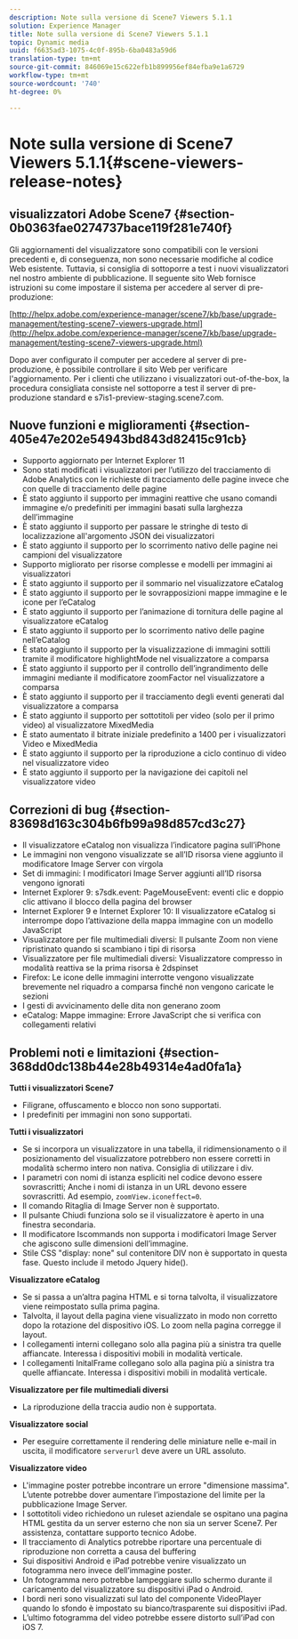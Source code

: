 ```yaml
---
description: Note sulla versione di Scene7 Viewers 5.1.1
solution: Experience Manager
title: Note sulla versione di Scene7 Viewers 5.1.1
topic: Dynamic media
uuid: f6635ad3-1075-4c0f-895b-6ba0483a59d6
translation-type: tm+mt
source-git-commit: 846069e15c622efb1b899956ef84efba9e1a6729
workflow-type: tm+mt
source-wordcount: '740'
ht-degree: 0%

---
```



# Note sulla versione di Scene7 Viewers 5.1.1{#scene-viewers-release-notes}

##  visualizzatori Adobe Scene7 {#section-0b0363fae0274737bace119f281e740f}

Gli aggiornamenti del visualizzatore sono compatibili con le versioni precedenti e, di conseguenza, non sono necessarie modifiche al codice Web esistente. Tuttavia, si consiglia di sottoporre a test i nuovi visualizzatori nel nostro ambiente di pubblicazione. Il seguente sito Web fornisce istruzioni su come impostare il sistema per accedere al server di pre-produzione:

[http://helpx.adobe.com/experience-manager/scene7/kb/base/upgrade-management/testing-scene7-viewers-upgrade.html](http://helpx.adobe.com/experience-manager/scene7/kb/base/upgrade-management/testing-scene7-viewers-upgrade.html)

Dopo aver configurato il computer per accedere al server di pre-produzione, è possibile controllare il sito Web per verificare l&#39;aggiornamento. Per i clienti che utilizzano i visualizzatori out-of-the-box, la procedura consigliata consiste nel sottoporre a test il server di pre-produzione standard e s7is1-preview-staging.scene7.com.

## Nuove funzioni e miglioramenti {#section-405e47e202e54943bd843d82415c91cb}

* Supporto aggiornato per Internet Explorer 11
* Sono stati modificati i visualizzatori per l’utilizzo del tracciamento di  Adobe Analytics con le richieste di tracciamento delle pagine invece che con quelle di tracciamento delle pagine
* È stato aggiunto il supporto per immagini reattive che usano comandi immagine e/o predefiniti per immagini basati sulla larghezza dell’immagine
* È stato aggiunto il supporto per passare le stringhe di testo di localizzazione all&#39;argomento JSON dei visualizzatori
* È stato aggiunto il supporto per lo scorrimento nativo delle pagine nei campioni del visualizzatore
* Supporto migliorato per risorse complesse e modelli per immagini ai visualizzatori
* È stato aggiunto il supporto per il sommario nel visualizzatore eCatalog
* È stato aggiunto il supporto per le sovrapposizioni mappe immagine e le icone per l’eCatalog
* È stato aggiunto il supporto per l’animazione di tornitura delle pagine al visualizzatore eCatalog
* È stato aggiunto il supporto per lo scorrimento nativo delle pagine nell’eCatalog
* È stato aggiunto il supporto per la visualizzazione di immagini sottili tramite il modificatore highlightMode nel visualizzatore a comparsa
* È stato aggiunto il supporto per il controllo dell’ingrandimento delle immagini mediante il modificatore zoomFactor nel visualizzatore a comparsa
* È stato aggiunto il supporto per il tracciamento degli eventi generati dal visualizzatore a comparsa
* È stato aggiunto il supporto per sottotitoli per video (solo per il primo video) al visualizzatore MixedMedia
* È stato aumentato il bitrate iniziale predefinito a 1400 per i visualizzatori Video e MixedMedia
* È stato aggiunto il supporto per la riproduzione a ciclo continuo di video nel visualizzatore video
* È stato aggiunto il supporto per la navigazione dei capitoli nel visualizzatore video

## Correzioni di bug {#section-83698d163c304b6fb99a98d857cd3c27}

* Il visualizzatore eCatalog non visualizza l’indicatore pagina sull’iPhone
* Le immagini non vengono visualizzate se all’ID risorsa viene aggiunto il modificatore Image Server con virgola
* Set di immagini: I modificatori Image Server aggiunti all’ID risorsa vengono ignorati
* Internet Explorer 9: s7sdk.event: PageMouseEvent: eventi clic e doppio clic attivano il blocco della pagina del browser
* Internet Explorer 9 e Internet Explorer 10: Il visualizzatore eCatalog si interrompe dopo l’attivazione della mappa immagine con un modello JavaScript
* Visualizzatore per file multimediali diversi: Il pulsante Zoom non viene ripristinato quando si scambiano i tipi di risorsa
* Visualizzatore per file multimediali diversi: Visualizzatore compresso in modalità reattiva se la prima risorsa è 2dspinset
* Firefox: Le icone delle immagini interrotte vengono visualizzate brevemente nel riquadro a comparsa finché non vengono caricate le sezioni
* I gesti di avvicinamento delle dita non generano zoom
* eCatalog: Mappe immagine: Errore JavaScript che si verifica con collegamenti relativi

## Problemi noti e limitazioni {#section-368dd0dc138b44e28b49314e4ad0fa1a}

**Tutti i visualizzatori Scene7**

* Filigrane, offuscamento e blocco non sono supportati.
* I predefiniti per immagini non sono supportati.

**Tutti i visualizzatori**

* Se si incorpora un visualizzatore in una tabella, il ridimensionamento o il posizionamento del visualizzatore potrebbero non essere corretti in modalità schermo intero non nativa. Consiglia di utilizzare i div.
* I parametri con nomi di istanza espliciti nel codice devono essere sovrascritti; Anche i nomi di istanza in un URL devono essere sovrascritti. Ad esempio, `zoomView.iconeffect=0`.
* Il comando Ritaglia di Image Server non è supportato.
* Il pulsante Chiudi funziona solo se il visualizzatore è aperto in una finestra secondaria.
* Il modificatore Iscommands non supporta i modificatori Image Server che agiscono sulle dimensioni dell’immagine.
* Stile CSS &quot;display: none&quot; sul contenitore DIV non è supportato in questa fase. Questo include il metodo Jquery hide().

**Visualizzatore eCatalog**

* Se si passa a un’altra pagina HTML e si torna talvolta, il visualizzatore viene reimpostato sulla prima pagina.
* Talvolta, il layout della pagina viene visualizzato in modo non corretto dopo la rotazione del dispositivo iOS. Lo zoom nella pagina corregge il layout.
* I collegamenti interni collegano solo alla pagina più a sinistra tra quelle affiancate. Interessa i dispositivi mobili in modalità verticale.
* I collegamenti InitalFrame collegano solo alla pagina più a sinistra tra quelle affiancate. Interessa i dispositivi mobili in modalità verticale.

**Visualizzatore per file multimediali diversi**

* La riproduzione della traccia audio non è supportata.

**Visualizzatore social**

* Per eseguire correttamente il rendering delle miniature nelle e-mail in uscita, il modificatore `serverurl` deve avere un URL assoluto.

**Visualizzatore video**

* L&#39;immagine poster potrebbe incontrare un errore &quot;dimensione massima&quot;. L’utente potrebbe dover aumentare l’impostazione del limite per la pubblicazione Image Server.
* I sottotitoli video richiedono un ruleset aziendale se ospitano una pagina HTML gestita da un server esterno che non sia un server Scene7. Per assistenza, contattare  supporto tecnico Adobe.
* Il tracciamento di Analytics potrebbe riportare una percentuale di riproduzione non corretta a causa del buffering
* Sui dispositivi Android e iPad potrebbe venire visualizzato un fotogramma nero invece dell’immagine poster.
* Un fotogramma nero potrebbe lampeggiare sullo schermo durante il caricamento del visualizzatore su dispositivi iPad o Android.
* I bordi neri sono visualizzati sul lato del componente VideoPlayer quando lo sfondo è impostato su bianco/trasparente sui dispositivi iPad.
* L’ultimo fotogramma del video potrebbe essere distorto sull’iPad con iOS 7.

